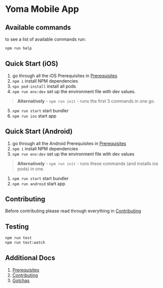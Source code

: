 Yoma Mobile App
===

Available commands
---

to see a list of available commands run:
```bash
npm run help
```

Quick Start (iOS)
---

1. go through all the iOS Prerequisites in [Prerequisites](docs/prerequisites.md)
1. ``npm i`` install NPM dependencies
1. ``npx pod-install`` install all pods
1. ``npm run env:dev`` set up the environment file with dev values.
> **Alternatively** - ``npm run init`` - runs the first 3 commands in one go.
5. ``npm run start`` start bundler
1. ``npm run ios`` start app

Quick Start (Android)
---

1. go through all the Android Prerequisites in [Prerequisites](docs/prerequisites.md)
1. ``npm i`` install NPM dependencies
1. ``npm run env:dev`` set up the environment file with dev values
> **Alternatively** - ``npm run init`` - runs these commands (and installs ios pods) in 
> one.
1. ``npm run start`` start bundler
1. ``npm run android`` start app

Contributing
---

Before contributing please read through everything in [Contributing](./CONTRIBUTING.md)

Testing
---

```bash
npm run test
npm run test:watch
```

Additional Docs
---

1. [Prerequisites](docs/prerequisites.md)
1. [Contributing](./CONTRIBUTING.md)
1. [Gotchas](docs/gotchas.md)
